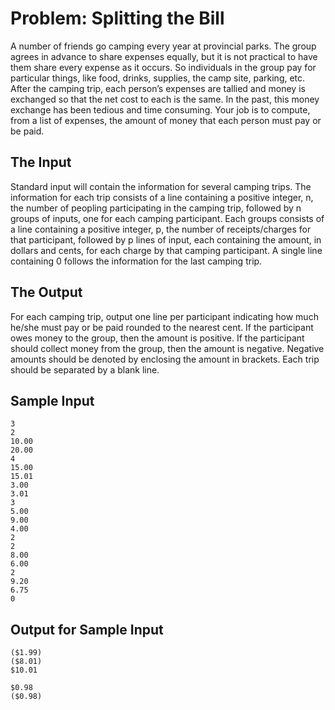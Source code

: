 Problem: Splitting the Bill
===========================

A number of friends go camping every year at provincial parks.
The group agrees in advance to share expenses equally, but it is not practical to have them share every expense as it occurs. So individuals in the group pay for particular things, like food, drinks, supplies, the camp site, parking, etc. After the camping trip, each person’s expenses are tallied and money is exchanged so that the net cost to each is the same. In the past, this money exchange has been tedious and time consuming. Your job is to compute, from a list of expenses, the amount of money that each person must pay or be paid.

The Input
---------

Standard input will contain the information for several camping trips. The information for each trip consists of a line containing a positive integer, n, the number of peopling participating in the camping trip, followed by n groups of inputs, one for each camping participant.  Each groups consists of a line containing a positive integer, p, the number of receipts/charges for that participant, followed by p lines of input, each containing the amount, in dollars and cents, for each charge by that camping participant.  A single line containing 0 follows the information for the last camping trip.

The Output
----------

For each camping trip, output one line per participant indicating how much he/she must pay or be paid rounded to the nearest cent.  If the participant owes money to the group, then the amount is positive.  If the participant should collect money from the group, then the amount is negative.  Negative amounts should be denoted by enclosing the amount in brackets.  Each trip should be separated by a blank line.

Sample Input
------------
```
3
2
10.00
20.00
4
15.00
15.01
3.00
3.01
3
5.00
9.00
4.00
2
2
8.00
6.00
2
9.20
6.75
0
```
Output for Sample Input
------------------------
```
($1.99)
($8.01)
$10.01

$0.98
($0.98)
```

